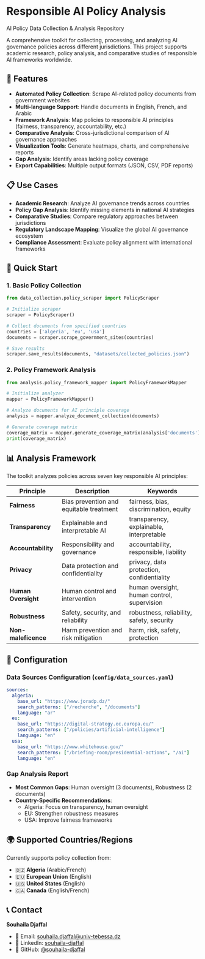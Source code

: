 # Responsible AI Policy Analysis
AI Policy Data Collection &amp; Analysis Repository

A comprehensive toolkit for collecting, processing, and analyzing AI governance policies across different jurisdictions. This project supports academic research, policy analysis, and comparative studies of responsible AI frameworks worldwide.

## 🚀 Features

- **Automated Policy Collection**: Scrape AI-related policy documents from government websites
- **Multi-language Support**: Handle documents in English, French, and Arabic
- **Framework Analysis**: Map policies to responsible AI principles (fairness, transparency, accountability, etc.)
- **Comparative Analysis**: Cross-jurisdictional comparison of AI governance approaches
- **Visualization Tools**: Generate heatmaps, charts, and comprehensive reports
- **Gap Analysis**: Identify areas lacking policy coverage
- **Export Capabilities**: Multiple output formats (JSON, CSV, PDF reports)

## 📋 Use Cases

- **Academic Research**: Analyze AI governance trends across countries
- **Policy Gap Analysis**: Identify missing elements in national AI strategies
- **Comparative Studies**: Compare regulatory approaches between jurisdictions
- **Regulatory Landscape Mapping**: Visualize the global AI governance ecosystem
- **Compliance Assessment**: Evaluate policy alignment with international frameworks

## 🚦 Quick Start

### 1. Basic Policy Collection

```python
from data_collection.policy_scraper import PolicyScraper

# Initialize scraper
scraper = PolicyScraper()

# Collect documents from specified countries
countries = ['algeria', 'eu', 'usa']
documents = scraper.scrape_government_sites(countries)

# Save results
scraper.save_results(documents, "datasets/collected_policies.json")
```

### 2. Policy Framework Analysis

```python
from analysis.policy_framework_mapper import PolicyFrameworkMapper

# Initialize analyzer
mapper = PolicyFrameworkMapper()

# Analyze documents for AI principle coverage
analysis = mapper.analyze_document_collection(documents)

# Generate coverage matrix
coverage_matrix = mapper.generate_coverage_matrix(analysis['documents'])
print(coverage_matrix)
```


## 📊 Analysis Framework

The toolkit analyzes policies across seven key responsible AI principles:

| Principle | Description | Keywords |
|-----------|-------------|----------|
| **Fairness** | Bias prevention and equitable treatment | fairness, bias, discrimination, equity |
| **Transparency** | Explainable and interpretable AI | transparency, explainable, interpretable |
| **Accountability** | Responsibility and governance | accountability, responsible, liability |
| **Privacy** | Data protection and confidentiality | privacy, data protection, confidentiality |
| **Human Oversight** | Human control and intervention | human oversight, human control, supervision |
| **Robustness** | Safety, security, and reliability | robustness, reliability, safety, security |
| **Non-maleficence** | Harm prevention and risk mitigation | harm, risk, safety, protection |



## 🔧 Configuration

### Data Sources Configuration (`config/data_sources.yaml`)

```yaml
sources:
  algeria:
    base_url: "https://www.joradp.dz/"
    search_patterns: ["/recherche", "/documents"]
    language: "ar"
  eu:
    base_url: "https://digital-strategy.ec.europa.eu/"
    search_patterns: ["/policies/artificial-intelligence"]
    language: "en"
  usa:
    base_url: "https://www.whitehouse.gov/"
    search_patterns: ["/briefing-room/presidential-actions", "/ai"]
    language: "en"
```

### Gap Analysis Report
- **Most Common Gaps**: Human oversight (3 documents), Robustness (2 documents)
- **Country-Specific Recommendations**: 
  - Algeria: Focus on transparency, human oversight
  - EU: Strengthen robustness measures
  - USA: Improve fairness frameworks

## 🌍 Supported Countries/Regions

Currently supports policy collection from:
- 🇩🇿 **Algeria** (Arabic/French)
- 🇪🇺 **European Union** (English)
- 🇺🇸 **United States** (English)
- 🇨🇦 **Canada** (English/French)



## 📞 Contact

**Souhaila Djaffal**
- 📧 Email: souhaila.djaffal@univ-tebessa.dz
- 🔗 LinkedIn: [souhaila-djaffal](https://www.linkedin.com/in/souhaila-djaffal-889661b8/)
- 🐙 GitHub: [@souhaila-djaffal](https://github.com/Souhaila-DJAFFAL)


